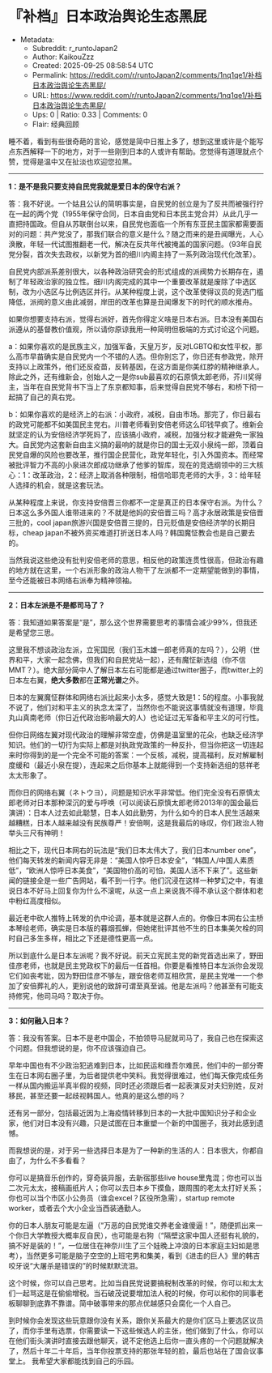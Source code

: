 # 『补档』日本政治舆论生态黑屁

- Metadata:
  - Subreddit: r_runtoJapan2
  - Author: KaikouZzz
  - Created: 2025-09-25 08:58:54 UTC
  - Permalink: https://reddit.com/r/runtoJapan2/comments/1nq1qe1/补档日本政治舆论生态黑屁/
  - URL: https://www.reddit.com/r/runtoJapan2/comments/1nq1qe1/补档日本政治舆论生态黑屁/
  - Ups: 0 | Ratio: 0.33 | Comments: 0
  - Flair: 经典回顾


睡不着，看到有些很奇葩的言论，感觉是简中日推上多了，想到这里或许是个能写点东西解释一下的地方，对于一些刚到日本的人或许有帮助。您觉得有道理就点个赞，觉得是温中又在扯淡也欢迎您拉黑。

------------------------------------------------------------------------

**1：是不是我只要支持自民党我就是爱日本的保守右派？**

答：我不好说。一个姑且公认的简明事实是，自民党的创立是为了反共而被强行拧在一起的两个党（1955年保守合同，日本自由党和日本民主党合并）从此几乎一直把持国政。但自从苏联倒台以来，自民党也面临一个所有东亚民主国家都需要面对的问题：共产党没了，那我们联合的意义是什么？随之而来的是丑闻曝光，人心涣散，年轻一代试图推翻老一代，解决在反共年代被掩盖的国家问题。（93年自民党分裂，首次失去政权，以新党为首的细川内阁主持了一系列政治现代化改革）。

自民党内部派系差别很大，以各种政治研究会的形式组成的派阀势力长期存在，遏制了年轻政治家的独立性。细川内阁完成的其中一个重要改革就是废除了中选区制，改为小选区与比例选区并行。从某种程度上说，这个改革使得议员的竞选门槛降低，派阀的意义由此减弱，岸田的改革也算是丑闻爆发下的时代的顺水推舟。

如果你想要支持右派，觉得右派好，首先你得定义啥是日本右派。日本没有美国右派遵从的基督教价值观，所以请你原谅我用一种简明但极端的方式讨论这个问题。

a：如果你喜欢的是民族主义，加强军备，天皇万岁，反对LGBTQ和女性平权，那么高市早苗确实是自民党内一个不错的人选。但你别忘了，你日还有参政党，除开支持以上政策外，他们还反疫苗，反转基因，在这方面是你美红脖的精神继承人。除此之外，还有维新会，创始人之一是你sub最喜欢的石原慎太郎老师，芥川奖得主，当年在自民党背书下当上了东京都知事，后来觉得自民党不够右，和桥下彻一起搞了自己的真右党。

b：如果你喜欢的是经济上的右派：小政府，减税，自由市场。那完了，你日最右的政党可能都不如美国民主党右。川普老师看到安倍老师这么印钱早疯了。维新会就坚定的认为安倍经济学死妈了，应该搞小政府，减税，加强分权才能避免一家独大。自民党内这套新自由主义搞的最响的就是你日的国士无双小泉纯一郎，顶着自民党自爆的风险也要改革，推行国企民营化，政党年轻化，引入外国资本。而经常被批评智力不高的小泉进次郎成功继承了他爹的智库，现在的竞选纲领中的三大核心：1：改革政治，2：经济上取消各种限制，相信哈耶克老师的大手，3：给年轻人选择的机会，就是这套玩法。

从某种程度上来说，你支持安倍晋三你都不一定是真正的日本保守右派。为什么？日本这么多外国人谁带进来的？不就是他妈的安倍晋三吗？高才永居政策是安倍晋三批的，cool
japan旅游兴国是安倍晋三提的，日元贬值是安倍经济学的长期目标，cheap
japan不被外资买难道打折送日本人吗？韩国魔怔教会也是自己要去的。

当然我说这些绝没有批判安倍老师的意思，相反他的政策连贯性很高，但政治有趣的地方就在这里，一个右派形象的政治人物干了左派都不一定期望能做到的事情，至今还能被日本网络右派奉为精神领袖。

------------------------------------------------------------------------

**2：日本左派是不是都司马了？**

答：我知道如果答案是“是”，那么这个世界需要思考的事情会减少99%，但我还是希望您三思。

这里我不想谈政治左派，立宪国民（我们玉木雄一郎老师真的左吗？），公明（世界和平，大家一起念佛，但我们和自民党站一起），还有魔怔新选组（你不信MMT？）。绝大部分简中人了解日本左右可能都是通过twitter圈子，而twitter上的日本左右翼，**绝大多数**都在**正常光谱**之外。

日本的左翼魔怔群体和网络右派比起来小太多，感觉大致是1：5的程度。小事我就不说了，他们对和平主义的执念太深了，当然你也不能说这事情就没有道理，毕竟丸山真南老师（你日近代政治影响最大的人）也论证过无军备和平主义的可行性。

但你日网络左翼对现代政治的理解非常空虚，仿佛是温室里的花朵，也缺乏经济学知识。他们的一切行为实际上都是对执政党政策的一种反扑，但当你把这一切连起来时你得到的是一个完全不可能的答案：一个反核，减税，提高福利，反对解雇制度缓和（最近小泉在提），连起来之后你基本上就能得到一个支持新选组的慈祥老太太形象了。

而你日的网络右翼（ネトウヨ），问题是知识水平非常低。他们完全没有石原慎太郎老师对日本那种深沉的爱与呼唤（可以阅读石原慎太郎老师2013年的国会最后演讲）：日本人过去如此聪慧，日本人如此勤劳，为什么如今的日本人民生活越来越糟糕，日本人越来越没有民族尊严！安倍啊，这是我最后的咏叹，你们政治人物举头三尺有神明！

相比之下，现代日本网右的玩法是“我们日本太伟大了，我们日本number
one”，他们每天转发的新闻内容无非是：“美国人惊呼日本安全”，“韩国人/中国人素质低”，“欧洲人惊呼日本美食”，“美国物价高的可怕，美国人活不下来了”。这些新闻的链接全是一些广告网站，看不到一行字。他们沉浸在这样一种梦幻之中，有谁说日本不好马上回复你为什么不滚呢，从这一点上来说我不得不承认这个群体和老中粉红高度相似。

最近老中砍人推特上转发的仇中论调，基本就是这群人点的。你像日本网右公主桥本琴绘老师，确实是日本版的暮烟孤蝉，但她佬批评其他不生的日本集美欠栓的同时自己多生多样，相比之下还是德性更高一点。

所以到底什么是日本左派呢？我不好说。前天立宪民主党的新党首选出来了，野田佳彦老师，也就是民主党政权下的最后一任首相。你要是看推特日本左派你会发现它们如丧考妣，因为野田佳彦不够左，跟安倍老师互相欣赏，是民主党唯一一个参加了安倍葬礼的人，更别说他的致辞可谓至真至诚。他是左派吗？他甚至有可能支持修宪，他司马吗？取决于你。

------------------------------------------------------------------------

**3：如何融入日本？**

答：我没有答案。日本不是老中国企，不拍领导马屁就司马了，我自己也在探索这个问题。但我想说的是，你不应该强迫自己。

早年中国也有不少政治犯逃难到日本，比如民运和维吾尔难民，他们中的一部分寄生在日本网右圈子里，为后者提供老中笑料。我觉得很难过，他们每天像完成任务一样从国内搬运半真半假的视频，同时还必须跟后者一起表演反对夫妇别姓，反对移民，甚至还要一起歧视韩国人。他真的是这么想的吗？

还有另一部分，包括最近因为上海疫情转移到日本的一大批中国知识分子和企业家，他们对日本没有兴趣，只是试图在日本重塑一个新的中国圈子，我对此感到遗憾。

而我想说的是，对于另一些选择日本是为了一种新的生活的人：日本很大，你都自由了，为什么不多看看？

你可以是搞音乐创作的，穿奇装异服，去新宿那些live
house里鬼混；你也可以当二次元太太，接稿画纸片人；你可以去日本乡下摸鱼，跟周围的老太太打好关系；你也可以当个市区小公务员（谁会excel？区役所急需），startup
remote worker，或者去个大小企业当西装通勤人。

你的日本人朋友可能是左逼（“万恶的自民党谁交养老金谁傻逼！”，随便抓出来一个你日大学教授大概率反自民），也可能是右狗（“隔壁这家中国人还挺有礼貌的，搞不好是装的！”，一位居住在神奈川生了三个娃晚上冲浪的日本家庭主妇如是思考），当然更多可能是脑子空空的上班宅男和集美，看到《进击的巨人》里的韩吉咬牙说“大屠杀是错误的”的时候默默流泪。

这个时候，你可以自己思考。比如当自民党说要搞税制改革的时候，你可以和太太们一起骂这是在偷偷增税。当石破茂说要增加法人税的时候，你可以和你的同事老板聊聊到底靠不靠谱。简中破事带来的那点优越感只会腐化一个人自己。

到时候你会发现这些玩意跟你没有关系，跟你关系最大的是你们区马上要选区议员了，而你手里有选票，你需要读一下这些候选人的主张，他们做到了什么，你可以在他们街头演讲时直接去跟他聊天，说不定他选上后你一直头疼的一个问题就解决了，然后十年二十年后，当年你投票支持的那张年轻的脸，最后也站在了国会议事堂上。
我希望大家都能找到自己的乐园。

